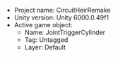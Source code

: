 <!-- UNITY CODE ASSIST INSTRUCTIONS START -->
- Project name: CircuitHeirRemake
- Unity version: Unity 6000.0.49f1
- Active game object:
  - Name: JointTriggerCylinder
  - Tag: Untagged
  - Layer: Default
<!-- UNITY CODE ASSIST INSTRUCTIONS END -->